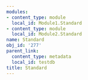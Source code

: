 ```yaml
---
modules:
- content_type: module
  local_id: Module1.Standard
- content_type: module
  local_id: Module2.Standard
name: Standard
obj_id: '277'
parent_link:
  content_type: metadata
  local_id: testdb
title: Standard
---
```

